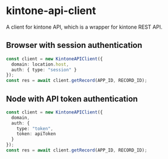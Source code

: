 # kintone-api-client

A client for kintone API, which is a wrapper for kintone REST API.

## Browser with session authentication

```typescript
const client = new KintoneAPIClient({
  domain: location.host,
  auth: { type: "session" }
});
const res = await client.getRecord(APP_ID, RECORD_ID);
```

## Node with API token authentication

```typescript
const client = new KintoneAPIClient({
  domain,
  auth: {
    type: "token",
    token: apiToken
  }
});
const res = await client.getRecord(APP_ID, RECORD_ID);
```